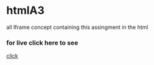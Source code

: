 # htmlA3
 all Iframe concept containing this assingment  in the html
 <h3> for live click here to see</h3>
 <a href = "https://rawcdn.githack.com/rishabhyadav3171/htmlA3/74da2181bab80c8aa6a2cda5cafabd53735fe760/index.html"> click </a>
 
